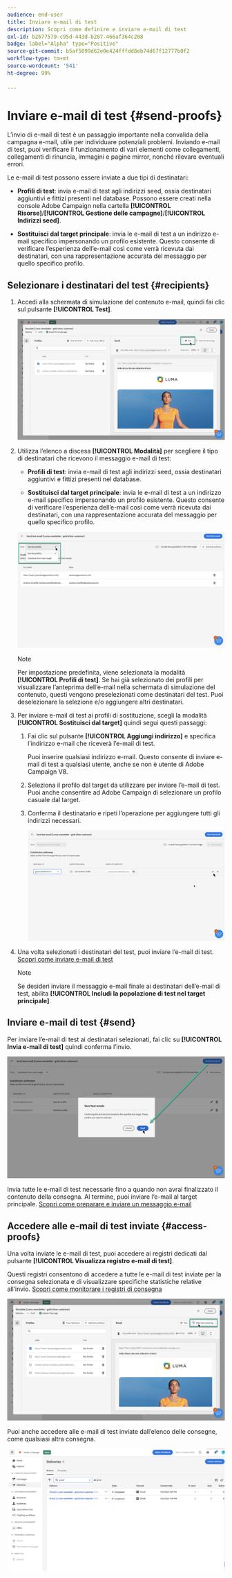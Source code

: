 ```yaml
---
audience: end-user
title: Inviare e-mail di test
description: Scopri come definire e inviare e-mail di test
exl-id: b2677579-c95d-443d-b207-466af364c208
badge: label="Alpha" type="Positive"
source-git-commit: b5af5099d62e0e424fffdd8eb74d67f12777b0f2
workflow-type: tm+mt
source-wordcount: '541'
ht-degree: 99%

---
```


# Inviare e-mail di test {#send-proofs}

L’invio di e-mail di test è un passaggio importante nella convalida della campagna e-mail, utile per individuare potenziali problemi. Inviando e-mail di test, puoi verificare il funzionamento di vari elementi come collegamenti, collegamenti di rinuncia, immagini e pagine mirror, nonché rilevare eventuali errori.

Le e-mail di test possono essere inviate a due tipi di destinatari:

* **Profili di test**: invia e-mail di test agli indirizzi seed, ossia destinatari aggiuntivi e fittizi presenti nel database. Possono essere creati nella console Adobe Campaign nella cartella **[!UICONTROL Risorse]**/**[!UICONTROL Gestione delle campagne]**/**[!UICONTROL Indirizzi seed]**.

* **Sostituisci dal target principale**: invia le e-mail di test a un indirizzo e-mail specifico impersonando un profilo esistente. Questo consente di verificare l’esperienza dell’e-mail così come verrà ricevuta dai destinatari, con una rappresentazione accurata del messaggio per quello specifico profilo.

## Selezionare i destinatari del test {#recipients}

1. Accedi alla schermata di simulazione del contenuto e-mail, quindi fai clic sul pulsante **[!UICONTROL Test]**.

   ![](assets/test-button.png)

1. Utilizza l’elenco a discesa **[!UICONTROL Modalità]** per scegliere il tipo di destinatari che ricevono il messaggio e-mail di test:

   * **Profili di test**: invia e-mail di test agli indirizzi seed, ossia destinatari aggiuntivi e fittizi presenti nel database.

   * **Sostituisci dal target principale**: invia le e-mail di test a un indirizzo e-mail specifico impersonando un profilo esistente. Questo consente di verificare l’esperienza dell’e-mail così come verrà ricevuta dai destinatari, con una rappresentazione accurata del messaggio per quello specifico profilo.

   ![](assets/test-mode.png)

   >[!NOTE]
   >
   >Per impostazione predefinita, viene selezionata la modalità **[!UICONTROL Profili di test]**. Se hai già selezionato dei profili per visualizzare l’anteprima dell’e-mail nella schermata di simulazione del contenuto, questi vengono preselezionati come destinatari del test. Puoi deselezionare la selezione e/o aggiungere altri destinatari.

1. Per inviare e-mail di test ai profili di sostituzione, scegli la modalità **[!UICONTROL Sostituisci dal target]** quindi segui questi passaggi:

   1. Fai clic sul pulsante **[!UICONTROL Aggiungi indirizzo]** e specifica l’indirizzo e-mail che riceverà l’e-mail di test.

      Puoi inserire qualsiasi indirizzo e-mail. Questo consente di inviare e-mail di test a qualsiasi utente, anche se non è utente di Adobe Campaign V8.

   1. Seleziona il profilo dal target da utilizzare per inviare l’e-mail di test. Puoi anche consentire ad Adobe Campaign di selezionare un profilo casuale dal target.

   1. Conferma il destinatario e ripeti l’operazione per aggiungere tutti gli indirizzi necessari.

      ![](assets/substitution.png)

1. Una volta selezionati i destinatari del test, puoi inviare l’e-mail di test. [Scopri come inviare e-mail di test](#send)

   >[!NOTE]
   >
   >Se desideri inviare il messaggio e-mail finale ai destinatari dell’e-mail di test, abilita **[!UICONTROL Includi la popolazione di test nel target principale]**.

## Inviare e-mail di test {#send}

Per inviare l’e-mail di test ai destinatari selezionati, fai clic su **[!UICONTROL Invia e-mail di test]** quindi conferma l’invio.

![](assets/send-proof.png)

Invia tutte le e-mail di test necessarie fino a quando non avrai finalizzato il contenuto della consegna. Al termine, puoi inviare l’e-mail al target principale. [Scopri come preparare e inviare un messaggio e-mail](../monitor/prepare-send.md)

## Accedere alle e-mail di test inviate {#access-proofs}

Una volta inviate le e-mail di test, puoi accedere ai registri dedicati dal pulsante **[!UICONTROL Visualizza registro e-mail di test]**.

Questi registri consentono di accedere a tutte le e-mail di test inviate per la consegna selezionata e di visualizzare specifiche statistiche relative all’invio. [Scopri come monitorare i registri di consegna](../monitor/delivery-logs.md)

![](assets/proof-log.png)

Puoi anche accedere alle e-mail di test inviate dall’elenco delle consegne, come qualsiasi altra consegna.

![](assets/delivery-list.png)

